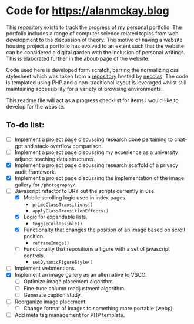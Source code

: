 # Code for https://alanmckay.blog

This repository exists to track the progress of my personal portfolio. The portfolio includes a range of computer science related topics from web development to the discussion of theory. The motive of having a website housing project a portfolio has evolved to an extent such that the website can be considered a digital garden with the inclusion of personal writings. This is elaborated further in the about-page of the website.

Code used here is developed form scratch, barring the normalizing css stylesheet which was taken from a [repository](https://github.com/necolas/normalize.css) hosted by [necolas](https://github.com/necolas). The code is templated using PHP and a non-traditional layout is leveraged whilst still maintaining accessibility for a variety of browsing environments.

This readme file will act as a progress checklist for items I would like to develop for the website.

## To-do list:

- [ ] Implement a project page discussing research done pertaining to chat-gpt and stack-overflow comparison.
- [ ] Implement a project page discussing my experience as a university adjunct teaching data structures.
- [x] Implement a project page discussing research scaffold of a privacy audit framework.
- [x] Implement a project page discussing the implementation of the image gallery for `/photography/`.
- [ ] Javascript refactor to DRY out the scripts currently in use:
    - [x] Mobile scrolling logic used in index pages.
        - `primeClassTransitions()`
        - `applyClassTransitionEffects()`
    - [x] Logic for expandable lists.
        - `toggleCollapsible()`
    - [x] Functionalty that changes the position of an image based on scroll position.
        - `reframeImage()`
    - [ ] Functionality that repositions a figure with a set of javascript controls.
        - `setDynamicFigureStyle()`
- [ ] Implement webmentions.
- [x] Implement an image gallery as an alternative to VSCO.
    - [ ] Optimize image placement algorithm.
    - [ ] Fine-tune column readjustment algorithm.
    - [ ] Generate caption study.
- [ ] Reorganize image placement.
    - [ ] Change format of images to something more portable (webp).
- [ ] Add meta tag management for PHP template.